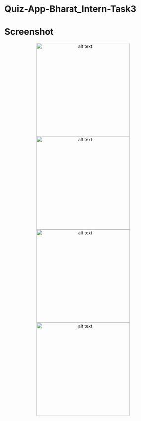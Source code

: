 # Quiz-App-Bharat_Intern-Task3

# Screenshot
<p align="center">
<img src="https://github.com/asgar72/Quiz-App-Bharat_Intern-Task3/assets/85785487/c7a6886c-954d-4401-a21b-07812e64263d" alt="alt text" width="300 ">
<img src="https://github.com/asgar72/Quiz-App-Bharat_Intern-Task3/assets/85785487/98a0feb9-86c1-4f88-a014-0fd0c78a1488" alt="alt text" width="300">
<img src="https://github.com/asgar72/Quiz-App-Bharat_Intern-Task3/assets/85785487/b1f03d37-0ba4-4e5c-9255-eef870f02c6b" alt="alt text" width="300">
<img src="https://github.com/asgar72/Quiz-App-Bharat_Intern-Task3/assets/85785487/4638eb02-4c3c-40f1-ae53-ab970eda455b" alt="alt text" width="300">
</p>


